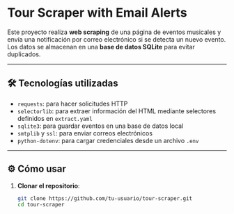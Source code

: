 # Tour Scraper with Email Alerts

Este proyecto realiza **web scraping** de una página de eventos musicales y envía una notificación por correo electrónico si se detecta un nuevo evento. Los datos se almacenan en una **base de datos SQLite** para evitar duplicados.

---

## 🛠️ Tecnologías utilizadas

- `requests`: para hacer solicitudes HTTP
- `selectorlib`: para extraer información del HTML mediante selectores definidos en `extract.yaml`
- `sqlite3`: para guardar eventos en una base de datos local
- `smtplib` y `ssl`: para enviar correos electrónicos
- `python-dotenv`: para cargar credenciales desde un archivo `.env`

---

## ⚙️ Cómo usar

1. **Clonar el repositorio**:
   ```bash
   git clone https://github.com/tu-usuario/tour-scraper.git
   cd tour-scraper
